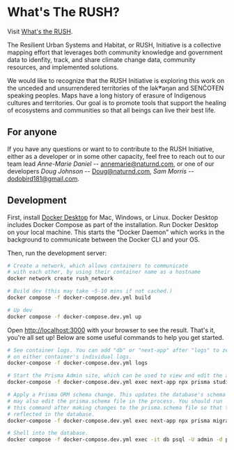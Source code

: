 # What's The RUSH?
Visit [What's the RUSH](https://whatstherush.ca).

The Resilient Urban Systems and Habitat, or RUSH, Initiative is a collective mapping effort that leverages both community knowledge and government data to idenfity, track, and share climate change data, community resources, and implemented solutions.

We would like to recognize that the RUSH Initiative is exploring this work on the unceded and unsurrendered territories of the lək̓ʷəŋən and SENĆOŦEN speaking peoples. Maps have a long history of erasure of Indigenous cultures and territories. Our goal is to promote tools that support the healing of ecosystems and communities so that all beings can live their best life.

## For anyone
If you have any questions or want to to contribute to the RUSH Initiative, either as a developer or in some other capacity, feel free to reach out to our team lead _Anne-Marie Daniel_ -- annemarie@naturnd.com, or one of our developers _Doug Johnson_ -- Doug@naturnd.com, _Sam Morris_ -- dodobird181@gmail.com.

## Development
First, install [Docker Desktop](https://docs.docker.com/get-docker) for Mac, Windows, or Linux. Docker Desktop includes Docker Compose as part of the installation. Run Docker Desktop on your local machine. This starts the "Docker Daemon" which works in the background to communicate between the Docker CLI and your OS.

Then, run the development server:
```bash
# Create a network, which allows containers to communicate
# with each other, by using their container name as a hostname
docker network create rush_network

# Build dev (this may take ~5-10 mins if not cached.)
docker compose -f docker-compose.dev.yml build

# Up dev
docker compose -f docker-compose.dev.yml up
```
Open [http://localhost:3000](http://localhost:3000) with your browser to see the result. That's it, you're all set up! Below are some useful commands to help you get started.
```bash
# See container logs. You can add "db" or "next-app" after "logs" to zero-in
# on either container's individual logs.
docker-compose -f docker-compose.dev.yml logs

# Start the Prisma Admin site, which can be used to view and edit the app's data.
docker-compose -f docker-compose.dev.yml exec next-app npx prisma studio

# Apply a Prisma ORM schema change. This updates the database's schema and
# may also edit the prisma.schema file in the process. You should run
# this command after making changes to the prisma.schema file so that they are
# reflected in the database.
docker-compose -f docker-compose.dev.yml exec next-app npx prisma migrate dev

# Shell into the database.
docker compose -f docker-compose.dev.yml exec -it db psql -U admin -d postgres
```
